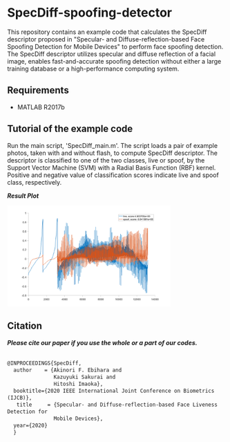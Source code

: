 # SpecDiff-spoofing-detector
This repository contains an example code that calculates the SpecDiff descriptor proposed in "Specular- and Diffuse-reflection-based Face Spoofing Detection for Mobile Devices" to perform face spoofing detection. The SpecDiff descriptor utilizes specular and diffuse reflection of a facial image, enables fast-and-accurate spoofing detection without either a large training database or a high-performance computing system.

## Requirements
- MATLAB R2017b

## Tutorial of the example code
Run the main script, 'SpecDiff_main.m'. The script loads a pair of example photos, taken with and without flash, to compute SpecDiff descriptor. The descriptor is classified to one of the two classes, live or spoof, by the Support Vector Machine (SVM) with a Radial Basis Function (RBF) kernel. Positive and negative value of classification scores indicate live and spoof class, respectively.

___Result Plot___

<img src ="./SpecDiff_result.png" width=75%>

## Citation
___Please cite our paper if you use the whole or a part of our codes.___
```

@INPROCEEDINGS{SpecDiff,
  author    = {Akinori F. Ebihara and
               Kazuyuki Sakurai and
               Hitoshi Imaoka},
  booktitle={2020 IEEE International Joint Conference on Biometrics (IJCB)}, 
   title     = {Specular- and Diffuse-reflection-based Face Liveness Detection for
               Mobile Devices},
  year={2020}
  }

```
